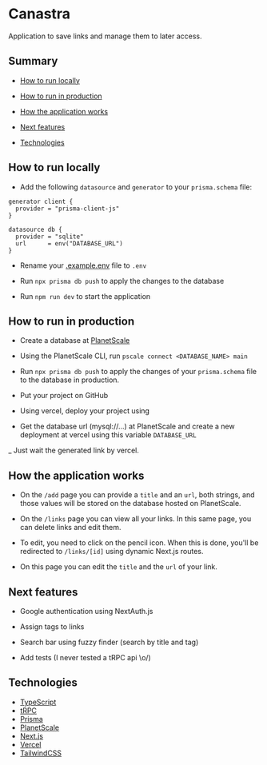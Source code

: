 # Canastra

Application to save links and manage them to later access.

## Summary

- [How to run locally](#how-to-run-locally)

- [How to run in production](#how-to-run-in-production)

- [How the application works](#how-the-application-works)

- [Next features](#next-features)

- [Technologies](#technologies)

## How to run locally

- Add the following `datasource` and `generator` to your `prisma.schema` file:

```prisma
generator client {
  provider = "prisma-client-js"
}

datasource db {
  provider = "sqlite"
  url      = env("DATABASE_URL")
}
```

- Rename your [.example.env](./.example.env) file to `.env`

- Run `npx prisma db push` to apply the changes to the database

- Run `npm run dev` to start the application

## How to run in production

- Create a database at [PlanetScale](https://planetscale.com/)

- Using the PlanetScale CLI, run `pscale connect <DATABASE_NAME> main`

- Run `npx prisma db push` to apply the changes of your `prisma.schema` file to the database in production.

- Put your project on GitHub

- Using vercel, deploy your project using 

- Get the database url (mysql://...) at PlanetScale and create a new deployment at vercel using this variable `DATABASE_URL`

_ Just wait the generated link by vercel.

## How the application works

- On the `/add` page you can provide a `title` and an `url`, both strings, and those values will be stored on the database hosted on PlanetScale.

- On the `/links` page you can view all your links. In this same page, you can delete links and edit them.

- To edit, you need to click on the pencil icon. When this is done, you'll be redirected to `/links/[id]` using dynamic Next.js routes.

- On this page you can edit the `title` and the `url` of your link.

## Next features

- Google authentication using NextAuth.js

- Assign tags to links

- Search bar using fuzzy finder (search by title and tag)

- Add tests (I never tested a tRPC api \o/)

## Technologies

- [TypeScript](https://www.typescriptlang.org/)
- [tRPC](https://trpc.io)
- [Prisma](https://prisma.io)
- [PlanetScale](https://planetscale.com/)
- [Next.js](https://nextjs.org/)
- [Vercel](https://vercel.com/)
- [TailwindCSS](https://tailwindcss.com)
